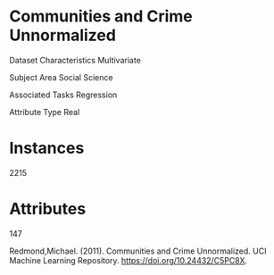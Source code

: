 # Communities and Crime Unnormalized

Dataset Characteristics
Multivariate

Subject Area
Social Science

Associated Tasks
Regression

Attribute Type
Real

# Instances
2215

# Attributes
147

Redmond,Michael. (2011). Communities and Crime Unnormalized. UCI Machine Learning Repository. https://doi.org/10.24432/C5PC8X.

